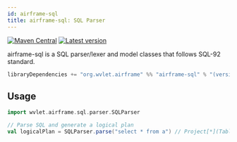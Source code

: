 ```yaml
---
id: airframe-sql
title: airframe-sql: SQL Parser
---
```


[![Maven Central](https://maven-badges.herokuapp.com/maven-central/org.wvlet.airframe/airframe-sql_2.12/badge.svg)](https://maven-badges.herokuapp.com/maven-central/org.wvlet.airframe/airframe-sql_2.12/)
[![Latest version](https://index.scala-lang.org/wvlet/airframe/airframe/latest.svg?color=orange)](https://index.scala-lang.org/wvlet/airframe)

[gitter-badge]: https://badges.gitter.im/Join%20Chat.svg
[gitter-link]: https://gitter.im/wvlet/wvlet?utm_source=badge&utm_medium=badge&utm_campaign=pr-badge&utm_content=badge

airframe-sql is a SQL parser/lexer and model classes that follows SQL-92 standard.

```scala
libraryDependencies += "org.wvlet.airframe" %% "airframe-sql" % "(version)"
```

## Usage
```scala
import wvlet.airframe.sql.parser.SQLParser

// Parse SQL and generate a logical plan 
val logicalPlan = SQLParser.parse("select * from a") // Project[*](Table("a")) 
```
